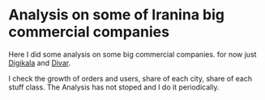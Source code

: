 # Analysis on some of Iranina big commercial companies
Here I did some analysis on some big commercial companies. for now just <a href = 'digikala.com'>Digikala</a> and <a href = 'divar.ir'>Divar</a>. 

I check the growth of orders and users, share of each city, share of each stuff class. The Analysis has not stoped and I do it periodically.